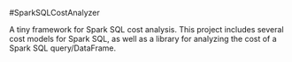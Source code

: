 #SparkSQLCostAnalyzer

A tiny framework for Spark SQL cost analysis. This project includes several cost models for Spark SQL, as well as a library for analyzing the cost of a Spark SQL query/DataFrame.
